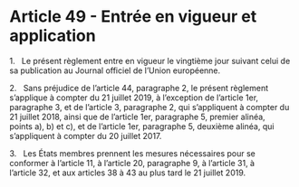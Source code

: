 # Article 49 - Entrée en vigueur et application


1.   Le présent règlement entre en vigueur le vingtième jour suivant celui de sa publication au Journal officiel de l’Union européenne.

2.   Sans préjudice de l’article 44, paragraphe 2, le présent règlement s’applique à compter du 21 juillet 2019, à l’exception de l’article 1er, paragraphe 3, et de l’article 3, paragraphe 2, qui s’appliquent à compter du 21 juillet 2018, ainsi que de l’article 1er, paragraphe 5, premier alinéa, points a), b) et c), et de l’article 1er, paragraphe 5, deuxième alinéa, qui s’appliquent à compter du 20 juillet 2017.

3.   Les États membres prennent les mesures nécessaires pour se conformer à l’article 11, à l’article 20, paragraphe 9, à l’article 31, à l’article 32, et aux articles 38 à 43 au plus tard le 21 juillet 2019.
